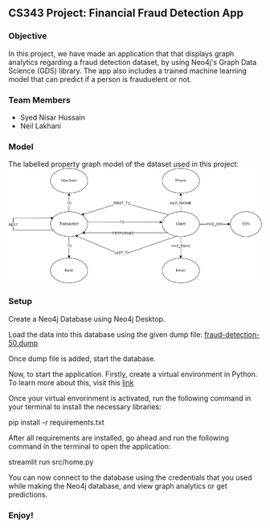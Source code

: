 ## CS343 Project: Financial Fraud Detection App

### Objective
In this project, we have made an application that that displays graph analytics regarding a fraud detection dataset, by using Neo4j's Graph Data Science (GDS) library. The app also includes a trained machine learning model that can predict if a person is frauduelent or not.

### Team Members
- Syed Nisar Hussain
- Neil Lakhani

### Model
The labelled property graph model of the dataset used in this project:
![Model](images/gds.jpg)

### Setup
Create a Neo4j Database using Neo4j Desktop.

Load the data into this database using the given dump file: [fraud-detection-50.dump](data/fraud-detection-50.dump)

Once dump file is added, start the database.

Now, to start the application. Firstly, create a virtual environment in Python. To learn more about this, visit this [link](https://docs.python.org/3/library/venv.html)

Once your virtual envorinment is activated, run the following command in your terminal to install the necessary libraries:


pip install -r requirements.txt


After all requirements are installed, go ahead and run the following command in the terminal to open the application:

streamlit run src/home.py


You can now connect to the database using the credentials that you used while making the Neo4j database, and view graph analytics or get predictions.

### Enjoy!